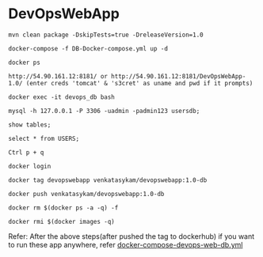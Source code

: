 # DevOpsWebApp


    mvn clean package -DskipTests=true -DreleaseVersion=1.0
    
    docker-compose -f DB-Docker-compose.yml up -d

    docker ps
    
    http://54.90.161.12:8181/ or http://54.90.161.12:8181/DevOpsWebApp-1.0/ (enter creds 'tomcat' & 's3cret' as uname and pwd if it prompts)
   
    docker exec -it devops_db bash

    mysql -h 127.0.0.1 -P 3306 -uadmin -padmin123 usersdb;

    show tables;
    
    select * from USERS;
    
    Ctrl p + q
    
    docker login
    
    docker tag devopswebapp venkatasykam/devopswebapp:1.0-db
    
    docker push venkatasykam/devopswebapp:1.0-db
    
    docker rm $(docker ps -a -q) -f

    docker rmi $(docker images -q)
    
Refer: After the above steps(after pushed the tag to dockerhub) if you want to run these app anywhere, refer [docker-compose-devops-web-db.yml](docker-compose-devops-web-db.yml)

